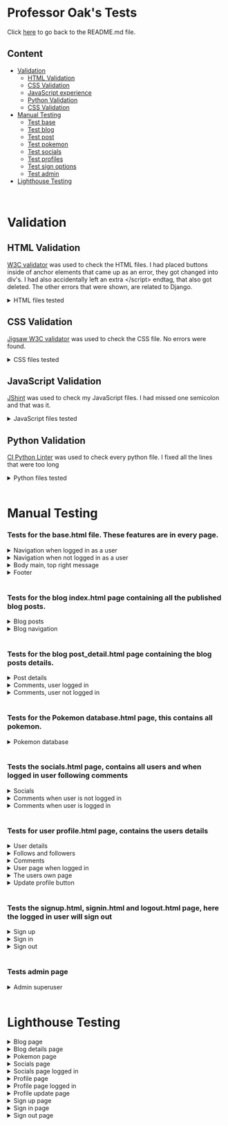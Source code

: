 # Professor Oak's Tests

Click [here](README.md) to go back to the README.md file.

## Content

- [Validation](#validation)
    * [HTML Validation](#html-validation)
    * [CSS Validation](#css-validation)
    * [JavaScript experience](#javascript-validation)
    * [Python Validation](#css-validation)
    * [CSS Validation](#css-validation)
- [Manual Testing](#manual-testing)
    * [Test base](#tests-for-the-basehtml-file-these-features-are-in-every-page)
    * [Test blog](#tests-for-the-blog-indexhtml-page-containing-all-the-published-blog-posts)
    * [Test post](#tests-for-the-blog-post_detailhtml-page-containing-the-blog-posts-details)
    * [Test pokemon](#tests-for-the-pokemon-databasehtml-page-this-contains-all-pokemon)
    * [Test socials](#tests-the-socialshtml-page-contains-all-users-and-when-logged-in-user-following-comments)
    * [Test profiles](#tests-for-user-profilehtml-page-contains-the-users-details)
    * [Test sign options](#tests-the-signuphtml-signinhtml-and-logouthtml-page-here-the-logged-in-user-will-sign-out)
    * [Test admin](#tests-admin-page)
- [Lighthouse Testing](#lighthouse-testing)

<br>


# Validation

## HTML Validation

[W3C validator](https://validator.w3.org/) was used to check the HTML files. I had placed buttons inside of anchor elements that came up as an error, they got changed into div's. I had also accidentally left an extra \</script> endtag, that also got deleted. The other errors that were shown, are related to Django.

<details>
<summary>HTML files tested</summary>

| **File** | **Template** | **Result** |
|---|---|---|
| templates | base.html | &#10004; |
| templates | login.html | &#10004; |
| templates | logout.html | &#10004; |
| templates | signup.html | &#10004; |
|-|-|-|
| blog | index.html | &#10004; |
| blog | post_detail.html | &#10004; |
|-|-|-|
| database | database.html | &#10004; |
|-|-|-|
| user_profile | socials.html | &#10004; |
| user_profile | profile.html | &#10004; |
| user_profile | update_profile.html | &#10004; |

</details>

## CSS Validation

[Jigsaw W3C validator](https://jigsaw.w3.org/css-validator/) was used to check the CSS file. No errors were found.

<details>
<summary>CSS files tested</summary>

| **Parent File** | **File** | **Result** |
|---|---|---|
| static | style.css | &#10004; |

</details>

## JavaScript Validation

[JShint](https://jshint.com/) was used to check my JavaScript files. I had missed one semicolon and that was it.

<details>
<summary>JavaScript files tested</summary>

| **Parent File** | **File** | **Result** |
|---|---|---|
| static | comments.js | &#10004; |
| static | delete_profile.js | &#10004; |
| static | top_button.js | &#10004; |

</details>

## Python Validation

[CI Python Linter](https://pep8ci.herokuapp.com/) was used to check every python file. I fixed all the lines that were too long

<details>
<summary>Python files tested</summary>

| **App** | **File** | **Result** |
|---|---|---|
| profoak | settings.py | &#10004; |
| profoak | urls.py | &#10004; |
|-|-|-|
| blog | admin.py | &#10004; |
| blog | forms.py | &#10004; |
| blog | models.py | &#10004; |
| blog | urls.py | &#10004; |
| blog | views.py | &#10004; |
|-|-|-|
| database | admin.py | &#10004; |
| database | models.py | &#10004; |
| database | urls.py | &#10004; |
| database | views.py | &#10004; |
|-|-|-|
| user_profile | admin.py | &#10004; |
| user_profile | models.py | &#10004; |
| user_profile | urls.py | &#10004; |
| user_profile | views.py | &#10004; |

</details>

<br>


# Manual Testing

### Tests for the base.html file. These features are in every page.

<details>
<summary>Navigation when logged in as a user</summary>

| **Test** | **Expected** | **Result** |
|---|---|---|
| Click on Prof's Oak's Blog title | When clicked navigates the user to the blog page | &#10004; |
| Click on Blog navigation link | When clicked navigates the user to the Blog page | &#10004; |
| Click on Pokemon navigation link | When clicked navigates the user to the Pokemon Database page | &#10004; |
| Click on Socials navigation link | When clicked navigates the user to the Socials page | &#10004; |
| Click on My Profile navigation link | When clicked navigates the user to the | &#10004; |
| Click on Logout navigation link | When clicked navigates the user to the | &#10004; |
| Click on Pokemon Logo | When clicked navigates the user to the Pokemon database | &#10004; |

</details>

<details>
<summary>Navigation when not logged in as a user</summary>

| **Test** | **Expected** | **Result** |
|---|---|---|
| Click on Prof's Oak's Blog title | When clicked navigates the user to the Blog page | &#10004; |
| Click on Blog navigation link | When clicked navigates the user to the Blog page | &#10004; |
| Click on Pokemon navigation link | When clicked navigates the user to the Pokemon Database page | &#10004; |
| Click on Socials navigation link | When clicked navigates the user to the Socials page | &#10004; |
| Click on Register navigation link | When clicked navigates the user to the Sign Up page | &#10004; |
| Click on Login navigation link | When clicked navigates the user to the Log In page | &#10004; |
| Click on Pokemon Logo | When clicked navigates the user to the Pokemon database page | &#10004; |

</details>

<details>
<summary>Body main, top right message</summary>

| **Test** | **Expected** | **Result** |
|---|---|---|
| Not logged in message | If the user isn't logged in, will show a small badge with a message | &#10004; |
| Logged in message | If the user is logged in, will show a small badge with a message containing the users name | &#10004; |

</details>

<details>
<summary>Footer</summary>

| **Test** | **Expected** | **Result** |
|---|---|---|
| Click on the Official Pokemon link | When clicked navigates the user to the Official Pokemon website | &#10004; |
| Click on the Pokemon Center link | When clicked navigates the user to the Pokemon Center website | &#10004; |
| Click on the Bulbapedia link | When clicked navigates the user to the Bulbapedia website | &#10004; |

</details>

<br>

### Tests for the blog index.html page containing all the published blog posts.

<details>
<summary>Blog posts</summary>

| **Test** | **Expected** | **Result** |
|---|---|---|
| Shows all posts | Shows all posts that have been published by the superuser | &#10004; |
| Click on a post | When a post is clicked the user is directed to that posts details page | &#10004; |
| Comment count | At the bottom right of each post, it shows how many comments have been made on that post | &#10004; |

</details>

<details>
<summary>Blog navigation</summary>

| **Test** | **Expected** | **Result** |
|---|---|---|
| Click on the next page button | When clicked, the user is taken to the next page of posts | &#10004; |
| Click on the previous page button | When clicked, the user is taken to the previous page of posts | &#10004; |
| If there is no next page | The next button dissapears | &#10004; |
| If there is no previous page | The previous button dissapears | &#10004; |

</details>

<br>

### Tests for the blog post_detail.html page containing the blog posts details.

<details>
<summary>Post details</summary>

| **Test** | **Expected** | **Result** |
|---|---|---|
| Shows post details | Shows all details of this post made by the superuser | &#10004; |
| Comment count | Under the blog's title, it'll show how many comments are made on this post | &#10004; |
| Shows comments | Shows all comments that were made on this post | &#10004; |
| Click on comment | When the user clicks on the comment, the user is taken to that comments user profile | &#10004; |
| No comments | If the post has no comments, there will be a message instead | &#10004; |
| Back to top button | Shows when the user scrolls down, when clicked, goes back to the top of the page | &#10004; |

</details>

<details>
<summary>Comments, user logged in</summary>

| **Test** | **Expected** | **Result** |
|---|---|---|
| Submit a comment | The user can leave a comment on this post | &#10004; |
| Comment message submit | After the user leaves a comment, there will be a confirmation message at the top | &#10004; |
| Edit your own comments | When edit is clicked the user can edit their comment then press update | &#10004; |
| Comment message edit | After the user edits their comment, there will be a confirmation message at the top | &#10004; |
| Delete your own comments | After delete is pressed, a delete modal will show | &#10004; |
| Delete modal delete | When the delete button is clicked, the users comment will be deleted | &#10004; |
| Delete modal cancel | When the cancel button or the cross button is clicked, the users comment stays and modal closes | &#10004; |
| Comment message delete | After the user deletes their comment, there will be a confirmation message at the top | &#10004; |

</details>

<details>
<summary>Comments, user not logged in</summary>

| **Test** | **Expected** | **Result** |
|---|---|---|
| Leave comment | Instead of showing the leave comment form, it'll show a message with two links | &#10004; |
| Sign in link | The link navigates the user to the sign in page | &#10004; |
| Sign up link | The link navigates the user to the sign up page | &#10004; |

</details>

<br>

### Tests for the Pokemon database.html page, this contains all pokemon.

<details>
<summary>Pokemon database</summary>

| **Test** | **Expected** | **Result** |
|---|---|---|
| Page title | contains a link that navigates to the pokemondb website | &#10004; |
| Pokemon | Shows all pokemon from the json file | &#10004; |
| Click a pokemon | When a pokemon is clicked, the user will be navigated to the pokemondb website for more details on that pokemon | &#10004; |
| Back to top button | Shows when the user scrolls down, when clicked, goes back to the top of the page | &#10004; |

</details>

<br>

### Tests the socials.html page, contains all users and when logged in user following comments

<details>
<summary>Socials</summary>

| **Test** | **Expected** | **Result** |
|---|---|---|
| Shows all users | Shows all users when not logged in. Shows all other users when logged in | &#10004; |
| Shows user favourite | Shows users favourite pokemon | &#10004; |
| Shows followers and following | Shows follower and follows count of each user | &#10004; |
| Back to top button | Shows when the user scrolls down, when clicked, goes back to the top of the page | &#10004; |

</details>

<details>
<summary>Comments when user is not logged in</summary>

| **Test** | **Expected** | **Result** |
|---|---|---|
| Comment message | Shows a message that contains two links | &#10004; |
| Sign in link | The link navigates the user to the sign in page | &#10004; |
| Create a profile link | The link navigates the user to the sign up page | &#10004; |

</details>

<details>
<summary>Comments when user is logged in</summary>

| **Test** | **Expected** | **Result** |
|---|---|---|
| Comments from other users | Shows all comments from users that the logged in user follows | &#10004; |
| Click on comment | When the user clicks on the comment, the user is taken to the post where that user commented | &#10004; |

</details>

<br>

### Tests for user profile.html page, contains the users details

<details>
<summary>User details</summary>

| **Test** | **Expected** | **Result** |
|---|---|---|
| User image | Shows the user image or the default image | &#10004; |
| Favourite pokemon | Shows the users favourite pokemon or the default pokemon | &#10004; |
| Click the favourite pokemon | When the pokemon is clicked, the user will be navigated to the pokemondb website for more details on this pokemon | &#10004; |
| User list button | Shows a button that returns the user to the socials page | &#10004; |

</details>

<details>
<summary>Follows and followers</summary>

| **Test** | **Expected** | **Result** |
|---|---|---|
| Follows | Shows all users that this user follows | &#10004; |
| Followers | Shows all users that follows this user | &#10004; |
| Click on follow user | When the user clicks on a follow user, the user is taken to that users profile | &#10004; |
| Click on follower user | When the user clicks on a follower user, the user is taken to that users profile | &#10004; |
| No follows | If the user has no follows, there will be a message instead | &#10004; |
| No followers | If the user has no followers, there will be a message instead | &#10004; |

</details>

<details>
<summary>Comments</summary>

| **Test** | **Expected** | **Result** |
|---|---|---|
| Comments | Shows all the comments that that user has posted | &#10004; |
| No comments | If that user has posted no comments, there will be a message instead | &#10004; |
| Click on comment | When the user clicks on a comment, the user is taken to the post where that user commented | &#10004; |

</details>

<details>
<summary>User page when logged in</summary>

| **Test** | **Expected** | **Result** |
|---|---|---|
| Follow and unfollow | If the user is already following then the unfollow button shows, and vice versa | &#10004; |
| Follow button | The logged in user can follow the user page that their currently on | &#10004; |
| Follow message | After the user follows a user, there will be a confirmation message at the top | &#10004; |
| Unfollow button | The logged in user can unfollow the user page that their currently on | &#10004; |
| Unfollow message | After the user unfollows a user, there will be a confirmation message at the top | &#10004; |

</details>

<details>
<summary>The users own page</summary>

| **Test** | **Expected** | **Result** |
|---|---|---|
| Update button | When clicked the user is navigated to the update_profile.html file | &#10004; |
| Delete profile | When clicked will show a delete profile modal | &#10004; |
| Delete modal delete | When the delete button is clicked, the users profile will be deleted | &#10004; |
| Delete modal cancel | When the cancel button or the cross button is clicked, the users profile stays and modal closes | &#10004; |
| Profile deleted | After the user deletes their profile, there will be a confirmation message at the top | &#10004; |
| Profile deleted comments | When a profile is deleted, all their comments get deleted | &#10004; |
| Profile deleted follows | When a profile is deleted, their follows list gets deleted | &#10004; |
| Profile deleted followers | When a profile is deleted, their followers list gets deleted | &#10004; |

</details>

<details>
<summary>Update profile button</summary>

| **Test** | **Expected** | **Result** |
|---|---|---|
| Update image | When changed, will show the updated image on the users own profile | &#10004; |
| Update pokemon | When changed, will show the updated favourite pokemon on the users own profile | &#10004; |
| Update message | After the user updates their profile, there will be a confirmation message at the top | &#10004; |

</details>

<br>

### Tests the signup.html, signin.html and logout.html page, here the logged in user will sign out

<details>
<summary>Sign up</summary>

| **Test** | **Expected** | **Result** |
|---|---|---|
| Page title | contains a link that navigates to the login.html page | &#10004; |
| Sign up button | When the user creates an account, it'll create a user with a profile and they'll be signed in | &#10004; |
| Sign up message | After the user signs up, there will be a confirmation message at the top | &#10004; |

</details>

<details>
<summary>Sign in</summary>

| **Test** | **Expected** | **Result** |
|---|---|---|
| Page title | contains a link that navigates to the signup.html page | &#10004; |
| Sign in button | When the logged in user signs in, they'll be signed in | &#10004; |
| Sign in message | After the user signs in, there will be a confirmation message at the top | &#10004; |

</details>

<details>
<summary>Sign out</summary>

| **Test** | **Expected** | **Result** |
|---|---|---|
| Sign out button | When the logged in user clicks the button, they'll be signed out | &#10004; |
| Sign out message | After the user signs out, there will be a confirmation message at the top | &#10004; |

</details>

<br>

### Tests admin page

<details>
<summary>Admin superuser</summary>

| **Test** | **Expected** | **Result** |
|---|---|---|
| Create post | The superuser can create blog posts | &#10004; |
| Delete users | The superuser can create delete users | &#10004; |
| Create comments | The superuser can create comments on blog posts | &#10004; |

</details>

<br>

# Lighthouse Testing

<details>
<summary>Blog page</summary>

![page](static/images/readme/lighthouse-home.png)

</details>

<details>
<summary>Blog details page</summary>

![page](static/images/readme/lighthouse-blogpost.png)

</details>

<details>
<summary>Pokemon page</summary>

![page](static/images/readme/lighthouse-database.png)

</details>

<details>
<summary>Socials page</summary>

![page](static/images/readme/lighthouse-socials.png)

</details>

<details>
<summary>Socials page logged in</summary>

![page](static/images/readme/lighthouse-socials-loggedin.png)

</details>

<details>
<summary>Profile page</summary>

![page](static/images/readme/lighthouse-profile.png)

</details>

<details>
<summary>Profile page logged in</summary>

![page](static/images/readme/lighthouse-profile-loggedin.png)

</details>

<details>
<summary>Profile update page</summary>

![page](static/images/readme/lighthouse-update.png)

</details>

<details>
<summary>Sign up page</summary>

![page](static/images/readme/lighthouse-register.png)

</details>

<details>
<summary>Sign in page</summary>

![page](static/images/readme/lighthouse-signin.png)

</details>

<details>
<summary>Sign out page</summary>

![page](static/images/readme/lighthouse-signout.png)

</details>
